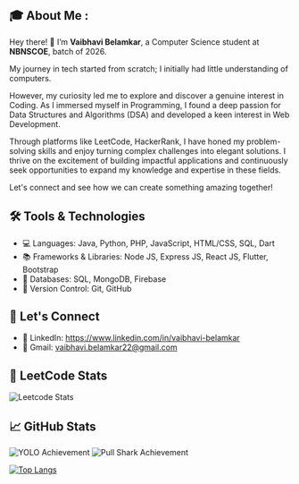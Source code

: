 <div align="center">

  <img src="https://komarev.com/ghpvc/?username=vaibhavibelamkar&style=flat-round&color=red" alt=""/>

</div>

## 🎓 About Me  :

Hey there! 👋 
I’m **Vaibhavi Belamkar**, a Computer Science student at **NBNSCOE**, batch of 2026.  

My journey in tech started from scratch; I initially had little understanding of computers. 

However, my curiosity led me to explore and discover a genuine interest in Coding. As I immersed myself in Programming, I found a deep passion for Data Structures and Algorithms (DSA) and developed a keen interest in Web Development. 

Through platforms like LeetCode, HackerRank, I have honed my problem-solving skills and enjoy turning complex challenges into elegant solutions. I thrive on the excitement of building impactful applications and continuously seek opportunities to expand my knowledge and expertise in these fields. 

Let's connect and see how we can create something amazing together! 

## 🛠️ Tools & Technologies

- 💻 Languages: Java, Python, PHP, JavaScript, HTML/CSS, SQL, Dart  
- 📚 Frameworks & Libraries: Node JS, Express JS, React JS, Flutter, Bootstrap  
- 💾 Databases: SQL, MongoDB, Firebase  
- 🔧 Version Control: Git, GitHub    

## 🔗 Let's Connect  
- 💼 LinkedIn: https://www.linkedin.com/in/vaibhavi-belamkar 
- 📧 Gmail: vaibhavi.belamkar22@gmail.com 

## 🎯 LeetCode Stats  
![Leetcode Stats](https://leetcard.jacoblin.cool/vaibhavi_belamkar?theme=dark)

## 📈 GitHub Stats  
<div align="left"> <img src="https://img.shields.io/badge/Achievement-YOLO-brightgreen?style=for-the-badge&logo=github&logoColor=white" alt="YOLO Achievement" /> <img src="https://img.shields.io/badge/Achievement-Pull%20Shark-blue?style=for-the-badge&logo=github&logoColor=white" alt="Pull Shark Achievement" /> </div>

[![Top Langs](https://github-readme-stats.vercel.app/api/top-langs/?username=vaibhavibelamkar&layout=compact&theme=tokyonight)](https://github.com/anuraghazra/github-readme-stats)  
